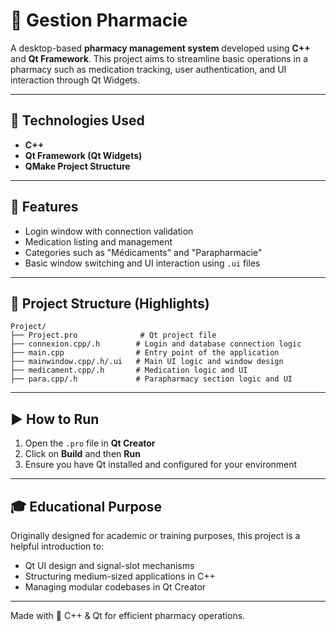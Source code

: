# 💊 Gestion Pharmacie

A desktop-based **pharmacy management system** developed using **C++** and **Qt Framework**. This project aims to streamline basic operations in a pharmacy such as medication tracking, user authentication, and UI interaction through Qt Widgets.

---

## 🧰 Technologies Used

- **C++**
- **Qt Framework (Qt Widgets)**
- **QMake Project Structure**

---

## 🧾 Features

- Login window with connection validation
- Medication listing and management
- Categories such as "Médicaments" and "Parapharmacie"
- Basic window switching and UI interaction using `.ui` files

---

## 📁 Project Structure (Highlights)

```
Project/
├── Project.pro              # Qt project file
├── connexion.cpp/.h        # Login and database connection logic
├── main.cpp                # Entry point of the application
├── mainwindow.cpp/.h/.ui   # Main UI logic and window design
├── medicament.cpp/.h       # Medication logic and UI
├── para.cpp/.h             # Parapharmacy section logic and UI
```

---

## ▶️ How to Run

1. Open the `.pro` file in **Qt Creator**
2. Click on **Build** and then **Run**
3. Ensure you have Qt installed and configured for your environment

---

## 🎓 Educational Purpose

Originally designed for academic or training purposes, this project is a helpful introduction to:
- Qt UI design and signal-slot mechanisms
- Structuring medium-sized applications in C++
- Managing modular codebases in Qt Creator

---

Made with 💉 C++ & Qt for efficient pharmacy operations.
